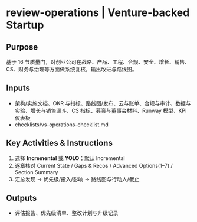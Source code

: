 # review-operations | Venture-backed Startup

<!-- BMAD Task Spec -->

## Purpose

基于 16 节质量门，对创业公司在战略、产品、工程、合规、安全、增长、销售、CS、财务与治理等方面做系统复核，输出改进与路线图。

## Inputs

- 架构/实施文档、OKR 与指标、路线图/发布、云与账单、合规与审计、数据与实验、增长与销售漏斗、CS 指标、募资与董事会材料、Runway 模型、KPI 仪表板
- checklists/vs-operations-checklist.md

## Key Activities & Instructions

1. 选择 **Incremental** 或 **YOLO**；默认 Incremental
2. 逐章核对 Current State / Gaps & Recos / Advanced Options(1–7) / Section Summary
3. 汇总发现 → 优先级/投入/影响 → 路线图与行动人/截止

## Outputs

- 评估报告、优先级清单、整改计划与升级记录
